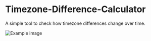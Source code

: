 # Timezone-Difference-Calculator
A simple tool to check how timezone differences change over time.

![Example image](https://chig.js.org/Timezone-Difference-Calculator/assets/example.png)
